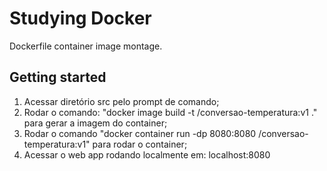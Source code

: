 # Studying Docker

Dockerfile container image montage.

## Getting started

1. Acessar diretório src pelo prompt de comando;
2. Rodar o comando: "docker image build -t <seu-username>/conversao-temperatura:v1 ." para gerar a imagem do container;
3. Rodar o comando "docker container run -dp 8080:8080 <seu-username>/conversao-temperatura:v1" para rodar o container;
4. Acessar o web app rodando localmente em: localhost:8080
